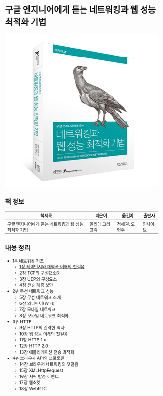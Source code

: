 # 구글 엔지니어에게 듣는 네트워킹과 웹 성능 최적화 기법

![표지](images/book.jpg?raw=true)

## 책 정보

|책제목|지은이|옮긴이|출판사|
|-----|-----|-----|-----|
|구글 엔지니어에게 듣는 네트워킹과 웹 성능 최적화 기법|일리아 그리고릭|정해권, 오현주|인사이트|

## 내용 정리

- 1부 네트워킹 기초
  - [1장 레이턴시와 대역폭 이해의 첫걸음](chapter/chapter_1.md)
  - 2장 TCP의 구성요소ß
  - 3장 UDP의 구성요소
  - 4장 전송 계층 보안
- 2부 무선 네트워크 성능
  - 5장 무선 네트워크 소개
  - 6장 와이파이(WiFi)
  - 7장 모바일 네트워크
  - 8장 모바일 네트워크 최적화
- 3부 HTTP
  - 9장 HTTP의 간략한 역사
  - 10장 웹 성능 이해의 첫걸음
  - 11장 HTTP 1.x
  - 12장 HTTP 2.0
  - 13장 애플리케이션 전송 최적화
- 4부 브라우저 API와 프로토콜
  - 14장 브라우저 네트워킹의 첫걸음
  - 15장 XMLHttpRequest
  - 16장 서버 발송 이벤트
  - 17장 웹소켓
  - 18장 WebRTC
